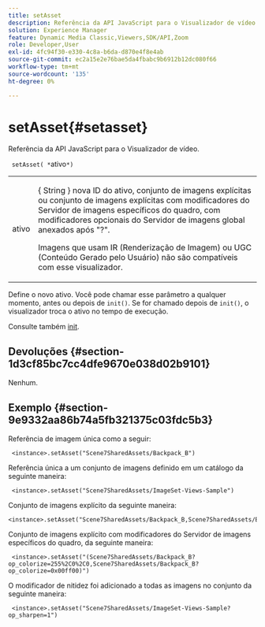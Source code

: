 ```yaml
---
title: setAsset
description: Referência da API JavaScript para o Visualizador de vídeo.
solution: Experience Manager
feature: Dynamic Media Classic,Viewers,SDK/API,Zoom
role: Developer,User
exl-id: 4fc94f30-e330-4c8a-b6da-d870e4f8e4ab
source-git-commit: ec2a15e2e76bae5da4fbabc9b6912b12dc080f66
workflow-type: tm+mt
source-wordcount: '135'
ht-degree: 0%

---
```


# setAsset{#setasset}

Referência da API JavaScript para o Visualizador de vídeo.

` setAsset( *`ativo`*)`

<table id="table_896DFF34A68A403DB93A6D597461A573"> 
 <tbody> 
  <tr> 
   <td colname="col1"> <p> <span class="codeph"> <span class="varname"> ativo </span> </span> </p> </td> 
   <td colname="col2"> <p>{ <span class="codeph"> String </span>} nova ID do ativo, conjunto de imagens explícitas ou conjunto de imagens explícitas com modificadores do Servidor de imagens específicos do quadro, com modificadores opcionais do Servidor de imagens global anexados após "?". </p> <p> Imagens que usam IR (Renderização de Imagem) ou UGC (Conteúdo Gerado pelo Usuário) não são compatíveis com esse visualizador. </p> </td> 
  </tr> 
 </tbody> 
</table>

Define o novo ativo. Você pode chamar esse parâmetro a qualquer momento, antes ou depois de `init()`. Se for chamado depois de `init()`, o visualizador troca o ativo no tempo de execução.

Consulte também [init](../../../c-html5-s7-aem-asset-viewers/c-html5-20-zoom-viewer-about/c-html5-20-zoom-viewer-javascriptapiref/r-html5-zoom-viewer-20-javascriptapiref-init.md#reference-aee94dd92a28410784f7a1792e28683b).

## Devoluções {#section-1d3cf85bc7cc4dfe9670e038d02b9101}

Nenhum.

## Exemplo {#section-9e9332aa86b74a5fb321375c03fdc5b3}

Referência de imagem única como a seguir:

```
 <instance>.setAsset("Scene7SharedAssets/Backpack_B")
```

Referência única a um conjunto de imagens definido em um catálogo da seguinte maneira:

```
 <instance>.setAsset("Scene7SharedAssets/ImageSet-Views-Sample")
```

Conjunto de imagens explícito da seguinte maneira:

```
<instance>.setAsset("Scene7SharedAssets/Backpack_B,Scene7SharedAssets/Backpack_C")
```

Conjunto de imagens explícito com modificadores do Servidor de imagens específicos do quadro, da seguinte maneira:

```
 <instance>.setAsset("(Scene7SharedAssets/Backpack_B?op_colorize=255%2C0%2C0,Scene7SharedAssets/Backpack_B?op_colorize=0x00ff00)")
```

O modificador de nitidez foi adicionado a todas as imagens no conjunto da seguinte maneira:

```
 <instance>.setAsset("Scene7SharedAssets/ImageSet-Views-Sample?op_sharpen=1")
```
